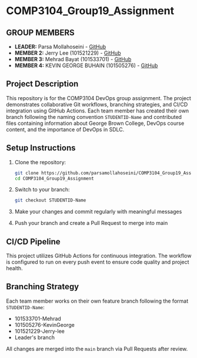 # COMP3104_Group19_Assignment

## GROUP MEMBERS
- **LEADER:** Parsa Mollahoseini - [GitHub](https://github.com/parsamollahoseini)
- **MEMBER 2:** Jerry Lee (101521229) - [GitHub](https://github.com/jerry-lee)
- **MEMBER 3:** Mehrad Bayat (101533701) - [GitHub](https://github.com/mehbayat)
- **MEMBER 4:** KEVIN GEORGE BUHAIN (101505276) - [GitHub](https://github.com/rozeluxe01)

## Project Description
This repository is for the COMP3104 DevOps group assignment. The project demonstrates collaborative Git workflows, branching strategies, and CI/CD integration using GitHub Actions. Each team member has created their own branch following the naming convention `STUDENTID-Name` and contributed files containing information about George Brown College, DevOps course content, and the importance of DevOps in SDLC.

## Setup Instructions
1. Clone the repository:
   ```bash
   git clone https://github.com/parsamollahoseini/COMP3104_Group19_Assignment.git
   cd COMP3104_Group19_Assignment
   ```

2. Switch to your branch:
   ```bash
   git checkout STUDENTID-Name
   ```

3. Make your changes and commit regularly with meaningful messages

4. Push your branch and create a Pull Request to merge into main

## CI/CD Pipeline
This project utilizes GitHub Actions for continuous integration. The workflow is configured to run on every push event to ensure code quality and project health.

## Branching Strategy
Each team member works on their own feature branch following the format `STUDENTID-Name`:
- 101533701-Mehrad
- 101505276-KevinGeorge
- 101521229-Jerry-lee
- Leader's branch

All changes are merged into the `main` branch via Pull Requests after review.